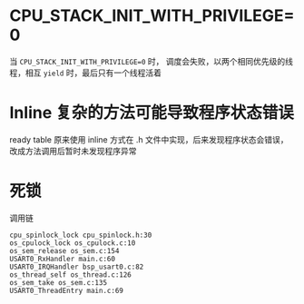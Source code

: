 # CPU_STACK_INIT_WITH_PRIVILEGE=0

当 `CPU_STACK_INIT_WITH_PRIVILEGE=0` 时， 调度会失败，以两个相同优先级的线程，相互 `yield` 时，最后只有一个线程活着

# Inline 复杂的方法可能导致程序状态错误
ready table 原来使用 inline 方式在 .h 文件中实现，后来发现程序状态会错误，改成方法调用后暂时未发现程序异常

# 死锁

调用链

```text 
cpu_spinlock_lock cpu_spinlock.h:30
os_cpulock_lock os_cpulock.c:10
os_sem_release os_sem.c:154
USART0_RxHandler main.c:60
USART0_IRQHandler bsp_usart0.c:82
os_thread_self os_thread.c:126
os_sem_take os_sem.c:135
USART0_ThreadEntry main.c:69
```